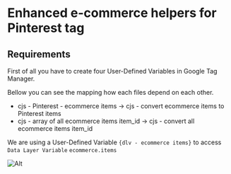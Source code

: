 # Enhanced e-commerce helpers for Pinterest tag

## Requirements

First of all you have to create four User-Defined Variables in Google Tag Manager.

Bellow you can see the mapping how each files depend on each other.

* cjs - Pinterest - ecommerce items -> cjs - convert ecommerce items to Pinterest items
* cjs - array of all ecommerce items item_id -> cjs - convert all ecommerce items item_id

We are using a User-Defined Variable `{dlv - ecommerce items}` to access `Data Layer Variable` `ecommerce.items`

![Alt](/assets/dlv-ecommerce-items.png.png "Variable configuration for dlv - ecommerce items")